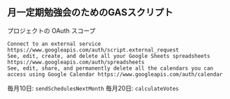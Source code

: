 ## 月一定期勉強会のためのGASスクリプト

プロジェクトの OAuth スコープ

```
Connect to an external service	https://www.googleapis.com/auth/script.external_request
See, edit, create, and delete all your Google Sheets spreadsheets	https://www.googleapis.com/auth/spreadsheets
See, edit, share, and permanently delete all the calendars you can access using Google Calendar	https://www.googleapis.com/auth/calendar
```

毎月10日: `sendSchedulesNextMonth`
毎月20日: `calculateVotes`

